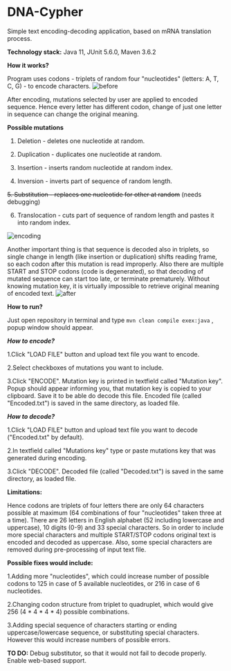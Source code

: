 # DNA-Cypher
Simple text encoding-decoding application, based on mRNA translation process.


**Technology stack:**
Java 11, JUnit 5.6.0, Maven 3.6.2


**How it works?**

Program uses codons - triplets of random four "nucleotides" (letters: A, T, C, G) - to encode characters.
![before](https://user-images.githubusercontent.com/34771956/77928643-f6dd6c80-72a8-11ea-978e-7d008721fea2.png)

After encoding, mutations selected by user are applied to encoded sequence. 
Hence every letter has different codon, change of just one letter in sequence can change the original meaning.

**Possible mutations**

1. Deletion - deletes one nucleotide at random.

2. Duplication - duplicates one nucleotide at random.

3. Insertion - inserts random nucleotide at random index.

4. Inversion - inverts part of sequence of random length.

~~5. Substitution - replaces one nucleotide for other at random~~ (needs debugging)

6. Translocation - cuts part of sequence of random length and pastes it into random index.


![encoding](https://user-images.githubusercontent.com/34771956/77928652-f9d85d00-72a8-11ea-98ab-fd8b906c2f1e.png)

Another important thing is that sequence is decoded also in triplets, so single change in length (like insertion or duplication) shifts reading frame, so each codon after this mutation is read improperly.
Also there are multiple START and STOP codons (code is degenerated), so that decoding of mutated sequence can start too late, or terminate prematurely.
Without knowing mutation key, it is virtually impossible to retrieve original meaning of encoded text.
![after](https://user-images.githubusercontent.com/34771956/77928659-fc3ab700-72a8-11ea-8c7f-372f4d1dce82.png)

**How to run?**

Just open repository in terminal and type ```mvn clean compile exex:java```
, popup window should appear.

***How to encode?***

1.Click "LOAD FILE" button and upload text file you want to encode.

2.Select checkboxes of mutations you want to include.

3.Click "ENCODE". Mutation key is printed in textfield called "Mutation key".
Popup should appear informing you, that mutation key is copied to your clipboard. Save it to be able do decode this file.
Encoded file (called "Encoded.txt") is saved in the same directory, as loaded file.

***How to decode?***

1.Click "LOAD FILE" button and upload text file you want to decode ("Encoded.txt" by default).

2.In textfield called "Mutations key" type or paste mutations key that was generated during encoding.

3.Click "DECODE". Decoded file (called "Decoded.txt") is saved in the same directory, as loaded file.


**Limitations:**

Hence codons are triplets of four letters there are only 64 characters possible at maximum (64 combinations of four "nucleotides" taken three at a time).
There are 26 letters in English alphabet (52 including lowercase and uppercase), 10 digits (0-9) and 33 special characters.
So in order to include more special characters and multiple START/STOP codons original text is encoded and decoded as uppercase.
Also, some special characters are removed during pre-processing of input text file.


**Possible fixes would include:**

1.Adding more "nucleotides", which could increase number of possible codons to 125 in case of 5 available nucleotides, or 216 in case of 6 nucleotides.

2.Changing codon structure from triplet to quadruplet, which would give 256 (4 * 4 * 4 * 4) possible combinations.

3.Adding special sequence of characters starting or ending uppercase/lowercase sequence, or substituting special characters. However this would increase numbers of possible errors.


**TO DO:** Debug substitutor, so that it would not fail to decode properly. Enable web-based support.

